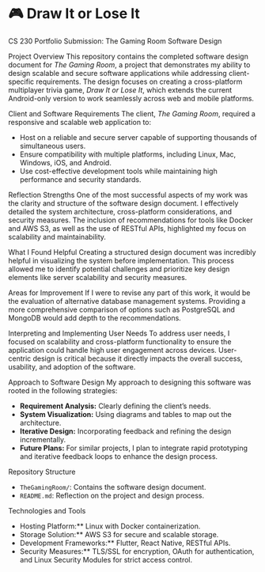 # 🎮 Draw It or Lose It

CS 230 Portfolio Submission: The Gaming Room Software Design

 Project Overview
This repository contains the completed software design document for *The Gaming Room*, a project that demonstrates my ability to design scalable and secure software applications while addressing client-specific requirements. The design focuses on creating a cross-platform multiplayer trivia game, *Draw It or Lose It*, which extends the current Android-only version to work seamlessly across web and mobile platforms.

Client and Software Requirements
The client, *The Gaming Room*, required a responsive and scalable web application to:
- Host on a reliable and secure server capable of supporting thousands of simultaneous users.
- Ensure compatibility with multiple platforms, including Linux, Mac, Windows, iOS, and Android.
- Use cost-effective development tools while maintaining high performance and security standards.

 Reflection
 Strengths
One of the most successful aspects of my work was the clarity and structure of the software design document. I effectively detailed the system architecture, cross-platform considerations, and security measures. The inclusion of recommendations for tools like Docker and AWS S3, as well as the use of RESTful APIs, highlighted my focus on scalability and maintainability.

 What I Found Helpful
Creating a structured design document was incredibly helpful in visualizing the system before implementation. This process allowed me to identify potential challenges and prioritize key design elements like server scalability and security measures.

 Areas for Improvement
If I were to revise any part of this work, it would be the evaluation of alternative database management systems. Providing a more comprehensive comparison of options such as PostgreSQL and MongoDB would add depth to the recommendations.

 Interpreting and Implementing User Needs
To address user needs, I focused on scalability and cross-platform functionality to ensure the application could handle high user engagement across devices. User-centric design is critical because it directly impacts the overall success, usability, and adoption of the software.

 Approach to Software Design
My approach to designing this software was rooted in the following strategies:
- **Requirement Analysis:** Clearly defining the client’s needs.
- **System Visualization:** Using diagrams and tables to map out the architecture.
- **Iterative Design:** Incorporating feedback and refining the design incrementally.
- **Future Plans:** For similar projects, I plan to integrate rapid prototyping and iterative feedback loops to enhance the design process.

 Repository Structure
- `TheGamingRoom/`: Contains the software design document.
- `README.md`: Reflection on the project and design process.

 Technologies and Tools
- Hosting Platform:** Linux with Docker containerization.
- Storage Solution:** AWS S3 for secure and scalable storage.
- Development Frameworks:** Flutter, React Native, RESTful APIs.
- Security Measures:** TLS/SSL for encryption, OAuth for authentication, and Linux Security Modules for strict access control.

